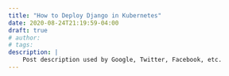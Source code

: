 ```yaml
---
title: "How to Deploy Django in Kubernetes"
date: 2020-08-24T21:19:59-04:00
draft: true
# author:
# tags:
description: |
    Post description used by Google, Twitter, Facebook, etc.
---
```


